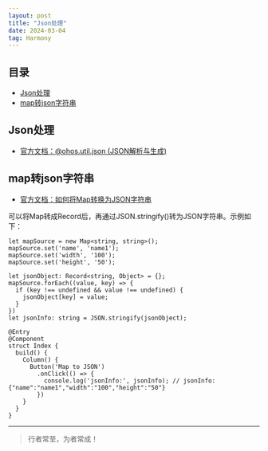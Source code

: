 ```yaml
---
layout: post
title: "Json处理"
date: 2024-03-04
tag: Harmony
---
```





## 目录
- [Json处理](#content1)   
- [map转json字符串](#content2)   


## <a id="content1">Json处理</a>

- [官方文档：@ohos.util.json (JSON解析与生成)](https://developer.huawei.com/consumer/cn/doc/harmonyos-references-V5/js-apis-json-V5#jsonstringify-1)



## <a id="content2">map转json字符串</a>

- [官方文档：如何将Map转换为JSON字符串](https://developer.huawei.com/consumer/cn/doc/harmonyos-faqs-V5/faqs-arkts-86-V5)

可以将Map转成Record后，再通过JSON.stringify()转为JSON字符串。示例如下：    
```text
let mapSource = new Map<string, string>(); 
mapSource.set('name', 'name1'); 
mapSource.set('width', '100'); 
mapSource.set('height', '50'); 
 
let jsonObject: Record<string, Object> = {}; 
mapSource.forEach((value, key) => { 
  if (key !== undefined && value !== undefined) { 
    jsonObject[key] = value; 
  } 
}) 
let jsonInfo: string = JSON.stringify(jsonObject); 
 
@Entry 
@Component 
struct Index { 
  build() { 
    Column() { 
      Button('Map to JSON') 
        .onClick(() => { 
          console.log('jsonInfo:', jsonInfo); // jsonInfo: {"name":"name1","width":"100","height":"50"} 
        }) 
    } 
  } 
}
```


----------
>  行者常至，为者常成！


